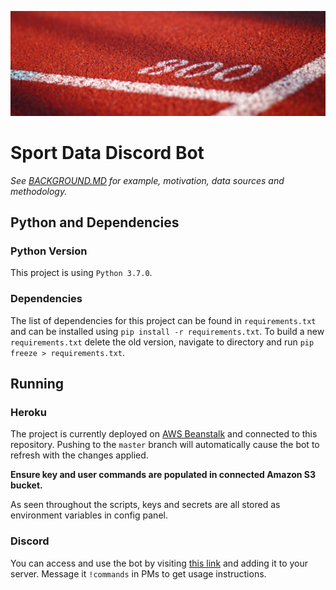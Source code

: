 ![Banner Image](documentation_sources/banner.png)

# Sport Data Discord Bot

*See [BACKGROUND.MD](BACKGROUND.MD) for example, motivation, data sources and methodology.*

## Python and Dependencies

### Python Version

This project is using `Python 3.7.0`.

### Dependencies
 
The list of dependencies for this project can be found in `requirements.txt` and can be installed using `pip install -r requirements.txt`. To build a new `requirements.txt` delete the old version, navigate to directory and run `pip freeze > requirements.txt`.

## Running

### Heroku

The project is currently deployed on [AWS Beanstalk](https://aws.amazon.com/elasticbeanstalk/) and connected to this repository. Pushing to the `master` branch will automatically cause the bot to refresh with the changes applied.

**Ensure key and user commands are populated in connected Amazon S3 bucket.**

As seen throughout the scripts, keys and secrets are all stored as environment variables in config panel. 

### Discord

You can access and use the bot by visiting [this link](https://discord.com/api/oauth2/authorize?client_id=877412844398837800&permissions=0&scope=bot) and adding it to your server. Message it `!commands` in PMs to get usage instructions.
